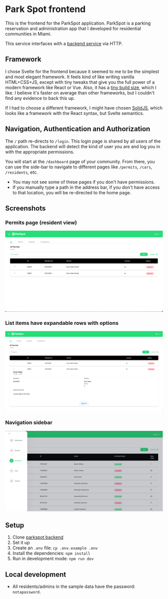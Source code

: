 # Park Spot frontend

This is the frontend for the ParkSpot application. ParkSpot is a parking reservation and administration app that I developed for residential communities in Miami.

This service interfaces with a [backend service](https://github.com/dannyvelas/parkspot-backend) via HTTP.

## Framework
I chose Svelte for the frontend because it seemed to me to be the simplest and most elegant framework. It feels kind of like writing vanilla HTML+CSS+JS, except with tiny tweaks that give you the full power of a modern framework like React or Vue. Also, it has a [tiny build size](https://github.com/MarioVieilledent/js-framework-comparison), which I like. I believe it's faster on average than other frameworks, but I couldn't find any evidence to back this up.

If I had to choose a different framework, I might have chosen [SolidJS](https://www.solidjs.com/), which looks like a framework with the React syntax, but Svelte semantics.

## Navigation, Authentication and Authorization
The `/` path re-directs to `/login`. This login page is shared by all users of the application. The backend will detect the kind of user you are and log you in with the appropriate permissions.

You will start at the `/dashboard` page of your community. From there, you can use the side-bar to navigate to different pages like `/permits`, `/cars`, `/residents`, etc.
* You may not see some of these pages if you don't have permissions.
* If you manually type a path in the address bar, if you don't have access to that location, you will be re-directed to the home page.

## Screenshots

### Permits page (resident view)
![Permits page for resident](./screenshots/permits-page-resident.png)

### List items have expandable rows with options
![Permits Page for Resident, with a row open](./screenshots/permits-page-resident-row-open.png)

### Navigation sidebar
![Sidebar](./screenshots/sidebar.png)

## Setup
1. Clone [parkspot backend](https://github.com/dannyvelas/parkspot-backend)
2. Set it up
3. Create an `.env` file: `cp .env.example .env`
4. Install the dependencies: `npm install`
5. Run in development mode: `npm run dev`


## Local development
* All residents/admins in the sample data have the password: `notapassword`.
